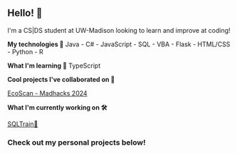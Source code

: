 ## Hello! 👋

I'm a CS|DS student at UW-Madison looking to learn and improve at coding!


**My technologies 🧙**
Java - C# - JavaScript - SQL - VBA - Flask - HTML/CSS - Python - R


**What I'm learning 🌱**
TypeScript

**Cool projects I've collaborated on 🤝**

[EcoScan - Madhacks 2024](https://github.com/youjaepark/EcoScan)

**What I'm currently working on 🛠️**

[SQLTrain🚂](https://github.com/ShadTheShadow/SQLTrain)

### Check out my personal projects below!
